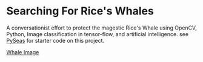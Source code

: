 # Searching For Rice's Whales

A conversationist effort to protect the magestic Rice's Whale using OpenCV, Python, Image classification in tensor-flow, and artificial intelligence.
see [PySeas](https://github.com/grahamwaters/PySeas.git) for starter code on this project. 

[Whale Image](https://www.fisheries.noaa.gov/s3/styles/original/s3/2023-03/640x427-Whale-Brydes-markedDW_0.png?itok=ueCl_vO9)

